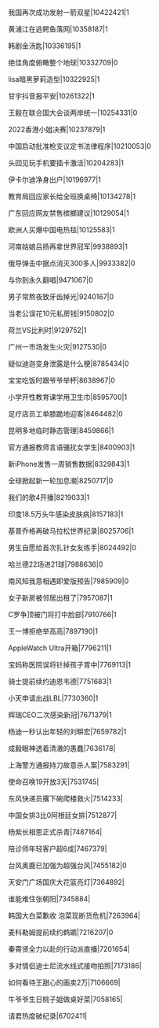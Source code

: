 我国再次成功发射一箭双星|10422421|1

黄浦江在逃鳄鱼落网|10358187|1

韩剧金汤匙|10336195|1

绝佳角度俯瞰整个地球|10332709|0

lisa暗黑萝莉造型|10322925|1

甘宇抖音报平安|10261322|1

王毅在联合国大会谈两岸统一|10254331|0

2022香港小姐决赛|10237879|1

中国启动批准枪支议定书法律程序|10210053|0

头回见玩手机要插卡激活|10204283|1

伊卡尔迪净身出户|10196977|1

教育局回应家长给全班换桌椅|10134278|1

广东回应网友禁售槟榔建议|10129054|1

欧洲人买爆中国电热毯|10125583|1

河南姑娘吕扬再拿世界冠军|9938893|1

俄导弹击中据点消灭300多人|9933382|0

与你到永久翻唱|9471067|0

男子常熬夜致牙齿掉光|9240167|0

当老公误花10元私房钱|9150802|0

荷兰VS比利时|9129752|1

广州一市场发生火灾|9127530|0

疑似迪迦变身泄露是什么梗|8785434|0

宝宝吃饭时跟爷爷举杯|8638967|0

小学开性教育课学用卫生巾|8595700|1

足疗店员工单膝跪地迎客|8464482|0

昆明多地临时静态管理|8459866|1

官方通报教师言语骚扰女学生|8400903|1

新iPhone发售一周销售数据|8329843|1

全球掀起新一轮加息潮|8250717|0

我们的歌4开播|8219033|1

印度18.5万头牛感染皮肤病|8157183|1

基普乔格再破马拉松世界纪录|8025706|1

男生自愿给首次扎针女友练手|8024492|0

哈兰德22场进21球|7988636|0

南风知我意相遇即爱版预告|7985909|0

女子新房被邻居出租了|7957087|1

C罗争顶被门将打中脸部|7910766|1

王一博拒绝举高高|7897190|1

AppleWatch Ultra开箱|7796211|1

宝妈称医院误将针掉孩子胃中|7769113|1

骑士提前续约迪恩韦德|7751683|1

小天申请出战LBL|7730360|1

辉瑞CEO二次感染新冠|7671379|1

杨迪一秒认出年轻的刘畊宏|7659782|1

成毅眼神透着清澈的愚蠢|7636178|

上海警方通报持刀故意杀人案|7583291|

使命召唤19开放3天|7531745|

东风快递员撂下碗爬楼救火|7514233|

中国女排3比0阿根廷女排|7512877|

杨紫长相思正式杀青|7487164|

陪诊师年轻客户超6成|7467379|

台风奥鹿已加强为超强台风|7455182|0

天安门广场国庆大花篮亮灯|7364892|

谁能难住张朝阳|7345884|

韩国大白菜歉收 泡菜现断货危机|7263964|

麦科勒姆提前续约鹈鹕|7216207|0

秦霄贤全力以赴的行动派直播|7201654|

多对情侣迪士尼流水线式接吻拍照|7173186|

如何看待王甜心的画卖2万|7106669|

牛爷爷生日桃子姐做桌好菜|7058165|

请君热度破纪录|6702411|

